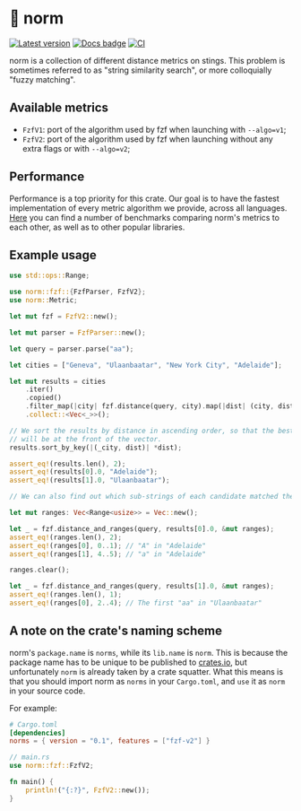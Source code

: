 # 📐 norm

[![Latest version]](https://crates.io/crates/norms)
[![Docs badge]](https://docs.rs/norms)
[![CI]](https://github.com/nomad/norm/actions)

[Latest version]: https://img.shields.io/crates/v/norms.svg
[Docs badge]: https://docs.rs/norms/badge.svg
[CI]: https://github.com/nomad/norm/actions/workflows/ci.yml/badge.svg

norm is a collection of different distance metrics on stings. This problem is
sometimes referred to as "string similarity search", or more colloquially
"fuzzy matching".

## Available metrics

- `FzfV1`: port of the algorithm used by fzf when launching with `--algo=v1`;
- `FzfV2`: port of the algorithm used by fzf when launching without any extra
  flags or with `--algo=v2`;

## Performance

Performance is a top priority for this crate. Our goal is to have the fastest
implementation of every metric algorithm we provide, across all languages.
[Here][bench] you can find a number of benchmarks comparing norm's metrics to
each other, as well as to other popular libraries.

## Example usage

```rust
use std::ops::Range;

use norm::fzf::{FzfParser, FzfV2};
use norm::Metric;

let mut fzf = FzfV2::new();

let mut parser = FzfParser::new();

let query = parser.parse("aa");

let cities = ["Geneva", "Ulaanbaatar", "New York City", "Adelaide"];

let mut results = cities
    .iter()
    .copied()
    .filter_map(|city| fzf.distance(query, city).map(|dist| (city, dist)))
    .collect::<Vec<_>>();

// We sort the results by distance in ascending order, so that the best match
// will be at the front of the vector.
results.sort_by_key(|(_city, dist)| *dist);

assert_eq!(results.len(), 2);
assert_eq!(results[0].0, "Adelaide");
assert_eq!(results[1].0, "Ulaanbaatar");

// We can also find out which sub-strings of each candidate matched the query.

let mut ranges: Vec<Range<usize>> = Vec::new();

let _ = fzf.distance_and_ranges(query, results[0].0, &mut ranges);
assert_eq!(ranges.len(), 2);
assert_eq!(ranges[0], 0..1); // "A" in "Adelaide"
assert_eq!(ranges[1], 4..5); // "a" in "Adelaide"

ranges.clear();

let _ = fzf.distance_and_ranges(query, results[1].0, &mut ranges);
assert_eq!(ranges.len(), 1);
assert_eq!(ranges[0], 2..4); // The first "aa" in "Ulaanbaatar"
```

## A note on the crate's naming scheme

norm's `package.name` is `norms`, while its `lib.name` is `norm`. This is
because the package name has to be unique to be published to [crates.io], but
unfortunately `norm` is already taken by a crate squatter.
What this means is that you should import norm as `norms` in your `Cargo.toml`,
and `use` it as `norm` in your source code.

For example:

```toml
# Cargo.toml
[dependencies]
norms = { version = "0.1", features = ["fzf-v2"] }
```

```rust
// main.rs
use norm::fzf::FzfV2;

fn main() {
    println!("{:?}", FzfV2::new());
}
```

[bench]: https://github.com/noib3/fuzzy-benches
[crates.io]: https://crates.io
